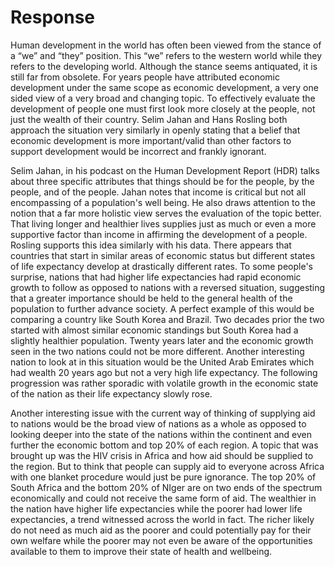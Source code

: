 # Response

Human development in the world has often been viewed from the stance of a “we” and “they” position. This “we” refers to the western world while they refers to the developing world. Although the stance seems antiquated, it is still far from obsolete. For years people have attributed economic development under the same scope as economic development, a very one sided view of a very broad and changing topic. To effectively evaluate the development of people one must first look more closely at the people, not just the wealth of their country. Selim Jahan and Hans Rosling both approach the situation very similarly in openly stating that a belief that economic development is more important/valid than other factors to support development would be incorrect and frankly ignorant. 

Selim Jahan, in his podcast on the Human Development Report (HDR) talks about three specific attributes that things should be for the people, by the people, and of the people. Jahan notes that income is critical but not all encompassing of a population's well being. He also draws attention to the notion that a far more holistic view serves the evaluation of the topic better. That living longer and healthier lives supplies just as much or even a more supportive factor than income in affirming the development of a people. Rosling supports this idea similarly with his data. There appears that countries that start in similar areas of economic status but different states of life expectancy develop at drastically different rates. To some people's surprise, nations that had higher life expectancies had rapid economic growth to follow as opposed to nations with a reversed situation, suggesting that a greater importance should be held to the general health of the population to further advance society. A perfect example of this would be comparing a country like South Korea and Brazil. Two decades prior the two started with almost similar economic standings but South Korea had a slightly healthier population. Twenty years later and the economic growth seen in the two nations could not be more different. Another interesting nation to look at in this situation would be the United Arab Emirates which had wealth 20 years ago but not a very high life expectancy. The following progression was rather sporadic with volatile growth in the economic state of the nation as their life expectancy slowly rose.
	
Another interesting issue with the current way of thinking of supplying aid to nations would be the broad view of nations as a whole as opposed to looking deeper into the state of the nations within the continent and even further the economic bottom and top 20% of each region. A topic that was brought up was the HIV crisis in Africa and how aid should be supplied to the region. But to think that people can supply aid to everyone across Africa with one blanket procedure would just be pure ignorance. The top 20% of South Africa and the bottom 20% of NIger are on two ends of the spectrum economically and could not receive the same form of aid. The wealthier in the nation have higher life expectancies while the poorer had lower life expectancies, a trend witnessed across the world in fact. The richer likely do not need as much aid as the poorer and could potentially pay for their own welfare while the poorer may not even be aware of the opportunities available to them to improve their state of health and wellbeing. 
 
